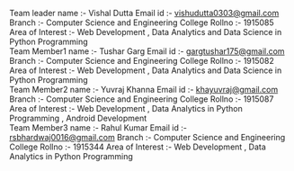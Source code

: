 Team leader name :- Vishal Dutta 
  Email id :- vishudutta0303@gmail.com 
  Branch :- Computer Science and Engineering 
  College Rollno :- 1915085 
  Area of Interest :- Web Development , Data Analytics and Data Science in Python Programming  
Team Member1 name :- Tushar Garg 
  Email id :- gargtushar175@gmail.com 
  Branch :- Computer Science and Engineering 
  College Rollno :- 1915082 
  Area of Interest :- Web Development , Data Analytics and Data Science in Python Programming    
Team Member2 name :- Yuvraj Khanna 
  Email id :- khayuvraj@gmail.com 
  Branch :- Computer Science and Engineering 
  College Rollno :- 1915087 
  Area of Interest :- Web Development , Data Analytics in Python Programming , Android Development  
Team Member3 name :- Rahul Kumar 
  Email id :- rsbhardwaj0016@gmail.com 
  Branch :- Computer Science and Engineering 
  College Rollno :- 1915344 
  Area of Interest :- Web Development , Data Analytics in Python Programming    
